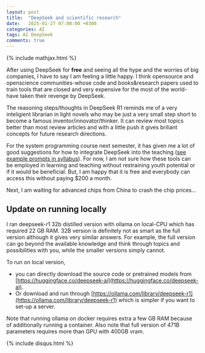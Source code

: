 ```yaml
---
layout: post
title:  "DeepSeek and scientific research"
date:   2025-01-27 07:00:00 +0300
categories: AI
tags: AI DeepSeek
comments: true
---
```

{% include mathjax.html %}

After using DeepSeek for **free** and seeing all the hype and the worries of big companies, I have to say I am feeling a little happy.
I think opensource and openscience communities-whose code and books&research papers used to train tools that are closed and very expensive for the most of the world-have taken their revenge by DeepSeek.

The reasoning steps/thoughts in DeepSeek R1 reminds me of a very inteligient librarian in light novels who may be just a very small step short to become a famous inventor/innovator/thinker.
It can review most topics better than most review articles and with a little push it gives briliant concepts for future research directions.

For the system programming course next semester, it has given me a lot of good suggestions for how to integrate DeepSeek into the teaching ([see example prompts in syllabus](https://github.com/adaskin/bil222-sysprog25?tab=readme-ov-file#use-of-ai-gpt-gemini-deepseek-etc)). For now, I am not sure how these tools can be employed in learning and teaching without restraining youth potential or if it would be beneficial. But, I am happy that it is free and everybody can access this without paying $200 a month.

Next, I am waiting for advanced chips from China to crash the chip prices...

## Update on running locally
I ran  deepseek-r1 32b distilled version with ollama on local-CPU which has required  22 GB RAM.
32B version is definitely not as smart as the full version although it gives very similar answers. 
For example, the full version can go beyond the available knowledge 
and think through topics and possibilities with you, 
while the smaller versions simply cannot.

To run on local version, 
- you can directly download the source code or pretrained models from [https://huggingface.co/deepseek-ai](https://huggingface.co/deepseek-ai). 
- Or download and run through [https://ollama.com/library/deepseek-r1](https://ollama.com/library/deepseek-r1) 
which is simpler if you want to set-up a server.

Note that running ollama on docker requires extra a few GB RAM because of additionally running a container.
Also note that full version of 471B parameters requires more than  GPU with 400GB vram.

{% include disqus.html %}